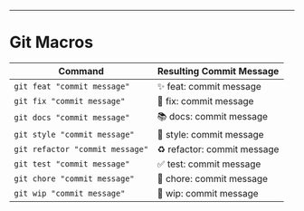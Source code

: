 ---

# Git Macros

| Command                         | Resulting Commit Message    |
| ------------------------------- | --------------------------- |
| `git feat "commit message"`     | ✨ feat: commit message     |
| `git fix "commit message"`      | 🐞 fix: commit message      |
| `git docs "commit message"`     | 📚 docs: commit message     |
| `git style "commit message"`    | 🎨 style: commit message    |
| `git refactor "commit message"` | ♻️ refactor: commit message |
| `git test "commit message"`     | ✅ test: commit message     |
| `git chore "commit message"`    | 🧹 chore: commit message    |
| `git wip "commit message"`      | 🚧 wip: commit message      |
